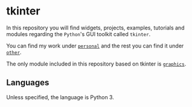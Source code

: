 # tkinter

In this repository you will find widgets, projects, examples, tutorials and modules regarding the `Python`'s GUI toolkit called `tkinter`.

You can find my work under [`personal`](personal) and the rest you can find it under [`other`](other).

The only module included in this repository based on tkinter is [`graphics`](modules/graphics).

## Languages

Unless specified, the language is Python 3.